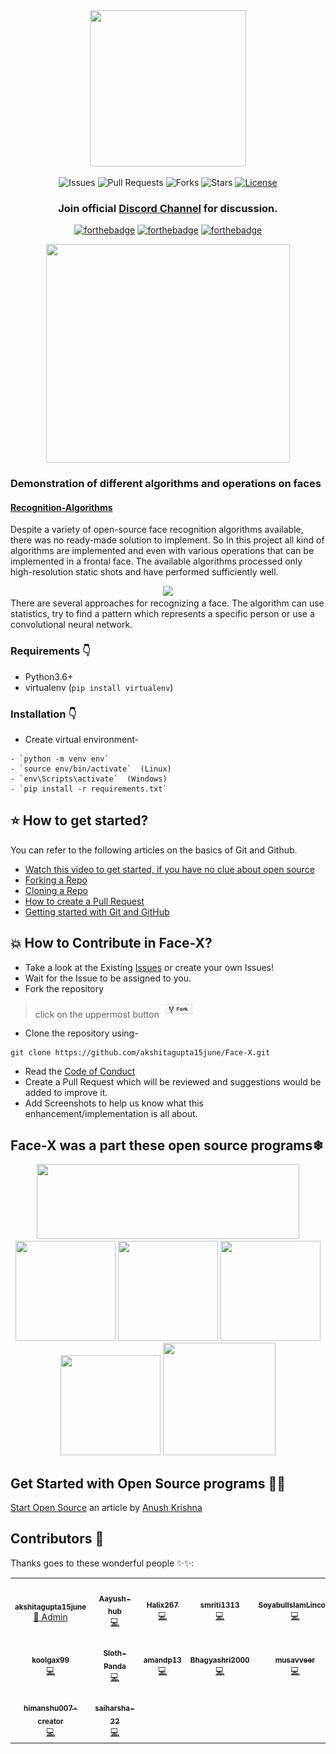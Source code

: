 <div align="center">


<img src="https://github.com/akshitagupta15june/Face-X/blob/master/Cartoonify%20Image/logo/Face-X.png" width=250 height=250>

![Issues](https://img.shields.io/github/issues/akshitagupta15june/Face-X)
![Pull Requests](https://img.shields.io/github/issues-pr/akshitagupta15june/Face-X)
![Forks](https://img.shields.io/github/forks/akshitagupta15june/Face-X)
![Stars](https://img.shields.io/github/stars/akshitagupta15june/Face-X)
[![License](https://img.shields.io/github/license/akshitagupta15june/Face-X)](https://github.com/akshitagupta15june/lane_detection_opencv/blob/master/LICENSE)

<h3>Join official <a href="https://discord.com/invite/Jmc97prqjb">Discord Channel</a> for discussion.</h3>

[![forthebadge](https://forthebadge.com/images/badges/built-by-developers.svg)](https://forthebadge.com) [![forthebadge](https://forthebadge.com/images/badges/made-with-python.svg)](https://forthebadge.com) [![forthebadge](https://forthebadge.com/images/badges/powered-by-coffee.svg)](https://forthebadge.com)
</div>


<div align="center">
<img src="https://github.com/akshitagupta15june/Face-X/blob/master/Cartoonify%20Image/Cartoonify_face_image/Images/recof.gif" width="390px" height="350px" align='center'>
</div>

### Demonstration of different algorithms and operations on faces 

#### [Recognition-Algorithms](https://github.com/akshitagupta15june/Face-X/tree/master/Recognition-Algorithms)
 

Despite a variety of open-source face recognition algorithms available, there was no ready-made solution to implement. So In this project all kind of algorithms are implemented and even with various operations that can be implemented in a frontal face. The available algorithms processed only high-resolution static shots and have performed sufficiently well.

<div align="center">
<img src="https://media.giphy.com/media/AXorq76Tg3Vte/giphy.gif" width="20%"><br>
</div>
There are several approaches for recognizing a face. The algorithm can use statistics, try to find a pattern which represents a specific person or use a convolutional neural network.


### Requirements 👇
- Python3.6+
- virtualenv (`pip install virtualenv`)


### Installation 👇

- Create virtual environment-
```
- `python -m venv env`
- `source env/bin/activate`  (Linux)
- `env\Scripts\activate`  (Windows)
- `pip install -r requirements.txt`
```


## ⭐ How to get started?

You can refer to the following articles on the basics of Git and Github.

- [Watch this video to get started, if you have no clue about open source](https://youtu.be/SL5KKdmvJ1U)
- [Forking a Repo](https://help.github.com/en/github/getting-started-with-github/fork-a-repo)
- [Cloning a Repo](https://help.github.com/en/desktop/contributing-to-projects/creating-a-pull-request)
- [How to create a Pull Request](https://opensource.com/article/19/7/create-pull-request-github)
- [Getting started with Git and GitHub](https://towardsdatascience.com/getting-started-with-git-and-github-6fcd0f2d4ac6)



## 💥 How to Contribute in Face-X?

- Take a look at the Existing [Issues](https://github.com/akshitagupta15june/Face-X/issues) or create your own Issues!
- Wait for the Issue to be assigned to you.
- Fork the repository
>click on the uppermost button <img src="https://github.com/Vinamrata1086/Face-X/blob/master/Recognition-Algorithms/Facial%20Recognition%20using%20LBPH/images/fork.png" width=50>

- Clone the repository using-
```
git clone https://github.com/akshitagupta15june/Face-X.git
```
- Read the [Code of Conduct](https://github.com/akshitagupta15june/Face-X/blob/master/CODE_OF_CONDUCT.md)
- Create a Pull Request which will be reviewed and suggestions would be added to improve it.
- Add Screenshots to help us know what this enhancement/implementation is all about.

## Face-X was a part these open source programs❄

<p align="center">
  <a>
   <img  width="420" height="120"  src="https://github.com/akshitagupta15june/Face-X/blob/master/Cartoonify%20Image/Cartoonification/gssoc.png">
   <img  width="160" height="160" src="https://njackwinterofcode.github.io/images/nwoc-logo.png">
   <img  src="https://devscript.tech/woc/img/WOC-logo.png" width="160" height="160"/>
   <img  width="160" height="160"  src="https://github.com/akshitagupta15june/Face-X/blob/master/Cartoonify%20Image/Cartoonification/uaceit.jpeg">
   <img  width="160" height="160"  src="https://github.com/akshitagupta15june/Face-X/blob/master/Cartoonify%20Image/Cartoonification/cwoc.jpeg">
   <img  width="180" height="180" src="https://media-exp1.licdn.com/dms/image/C560BAQGh8hr-FgbrHw/company-logo_200_200/0/1602422883512?e=2159024400&v=beta&t=s8IX2pN1J2v5SRRbgzVNzxnQ2rWeeMq2Xb__BYW60qE">
</p>
	
## Get Started with Open Source programs 👨‍💻

[Start Open Source](https://anush-venkatakrishna.medium.com/part-1-winter-or-summer-take-your-baby-steps-into-opensource-now-7d661235d7ff) an article by [Anush Krishna](https://github.com/anushkrishnav)
</br>


## Contributors 🌟 

Thanks goes to these wonderful people ✨✨:
<table>
	<!--   ROW 1 -->
	<tr>
		<td align="center">
			<a href="https://github.com/akshitagupta15june">
				<img src="https://avatars0.githubusercontent.com/u/57909583?v=4" width="100px" alt="" />
				<br /> <sub><b>akshitagupta15june</b></sub>
			</a>
			<br /> <a href="https://github.com/akshitagupta15june"> 
                👑 Admin
            </a>
		</td>
		<td align="center">
			<a href="https://github.com/Aayush-hub">
				<img src="https://avatars1.githubusercontent.com/u/65889104?v=4" width="100px" alt="" />
				<br /> <sub><b>Aayush-hub</b></sub>
			</a>
			<br /> <a href="https://github.com/Jayshah6699/datascience-mashup/commits?author=Aayush-hub">
                💻
            </a>
		</td>
		<td align="center">
			<a href="https://github.com/Halix267">
				<img src="https://avatars1.githubusercontent.com/u/63572018?v=4" width="100px" alt="" />
				<br /> <sub><b>Halix267</b></sub>
			</a>
			<br /> <a href="https://github.com/Jayshah6699/datascience-mashup/commits?author=Halix267">
                💻
            </a>
		</td>
		<td align="center">
			<a href="https://github.com/smriti1313">
				<img src="https://avatars1.githubusercontent.com/u/52624997?v=4" width="100px" alt="" />
				<br /> <sub><b>smriti1313</b></sub>
			</a>
			<br /> <a href="https://github.com/Jayshah6699/datascience-mashup/commits?author=smriti1313">
                💻
            </a>
		</td>
		<td align="center">
			<a href="https://github.com/SoyabulIslamLincoln">
				<img src="https://avatars1.githubusercontent.com/u/55865931?v=4" width="100px" alt="" />
				<br /> <sub><b>SoyabulIslamLincoln</b></sub>
			</a>
			<br /> <a href="https://github.com/Jayshah6699/datascience-mashup/commits?author=SoyabulIslamLincoln">
                💻
            </a>
		</td>
		<td align="center">
			<a href="https://github.com/ashwani-rathee">
				<img src="https://avatars3.githubusercontent.com/u/54855463?v=4" width="100px" alt="" />
				<br /> <sub><b>ashwani-rathee</b></sub>
			</a>
			<br /> <a href="https://github.com/Jayshah6699/datascience-mashup/commits?author=ashwani-rathee">
                💻
            </a>
		</td>
		<td align="center">
			<a href="https://github.com/KerinPithawala">
				<img src="https://avatars3.githubusercontent.com/u/46436993?v=4" width="100px" alt="" />
				<br /> <sub><b>KerinPithawala</b></sub>
			</a>
			<br /> <a href="https://github.com/Jayshah6699/datascience-mashup/commits?author=KerinPithawala">
                💻
            </a>
		</td>
	</tr>
	<!--   ROW 2 -->
	<tr>
		<td align="center">
			<a href="https://github.com/koolgax99">
				<img src="https://avatars0.githubusercontent.com/u/55532999?v=4" width="100px" alt="" />
				<br /> <sub><b>koolgax99</b></sub>
			</a>
			<br /> <a href="https://github.com/Jayshah6699/datascience-mashup/commits?author=koolgax99">
                💻
            </a>
		</td>
		<td align="center">
			<a href="https://github.com/Sloth-Panda">
				<img src="https://avatars2.githubusercontent.com/u/70213384?v=4" width="100px" alt="" />
				<br /> <sub><b>Sloth-Panda</b></sub>
			</a>
			<br /> <a href="https://github.com/Jayshah6699/datascience-mashup/commits?author=Sloth-Panda">
                💻
            </a>
		</td>
		<td align="center">
			<a href="https://github.com/amandp13">
				<img src="https://avatars0.githubusercontent.com/u/55224891?v=4" width="100px" alt="" />
				<br /> <sub><b>amandp13</b></sub>
			</a>
			<br /> <a href="https://github.com/Jayshah6699/datascience-mashup/commits?author=amandp13">
                💻
            </a>
		</td>
		<td align="center">
			<a href="https://github.com/Bhagyashri2000">
				<img src="https://avatars1.githubusercontent.com/u/43903254?v=4" width="100px" alt="" />
				<br /> <sub><b>Bhagyashri2000</b></sub>
			</a>
			<br /> <a href="https://github.com/Jayshah6699/datascience-mashup/commits?author=Bhagyashri2000">
                💻
            </a>
		</td>
		<td align="center">
			<a href="https://github.com/musavveer">
				<img src="https://avatars2.githubusercontent.com/u/62888562?v=4" width="100px" alt="" />
				<br /> <sub><b>musavveer</b></sub>
			</a>
			<br /> <a href="https://github.com/Jayshah6699/datascience-mashup/commits?author=musavveer">
                💻
            </a>
		</td>
		<td align="center">
			<a href="https://github.com/RaghavModi">
				<img src="https://avatars1.githubusercontent.com/u/52846588?v=4" width="100px" alt="" />
				<br /> <sub><b>RaghavModi</b></sub>
			</a>
			<br /> <a href="https://github.com/Jayshah6699/datascience-mashup/commits?author=RaghavModi">
                💻
            </a>
		</td>
		<td align="center">
			<a href="https://github.com/Karnak123">
				<img src="https://avatars1.githubusercontent.com/u/39977582?v=4" width="100px" alt="" />
				<br /> <sub><b>Karnak123</b></sub>
			</a>
			<br /> <a href="https://github.com/Jayshah6699/datascience-mashup/commits?author=Karnak123">
                💻
            </a>
		</td>
	</tr>
	<!--   ROW 3 -->
	<tr>
		<td align="center">
			<a href="https://github.com/himanshu007-creator">
				<img src="https://avatars2.githubusercontent.com/u/65963997?v=4" width="100px" alt="" />
				<br /> <sub><b>himanshu007-creator</b></sub>
			</a>
			<br /> <a href="https://github.com/Jayshah6699/datascience-mashup/commits?author=himanshu007-creator">
                💻
            </a>
		</td>
		<td align="center">
			<a href="https://github.com/saiharsha-22">
				<img src="https://avatars1.githubusercontent.com/u/61947484?v=4" width="100px" alt="" />
				<br /> <sub><b>saiharsha-22</b></sub>
			</a>
			<br /> <a href="https://github.com/Jayshah6699/datascience-mashup/commits?author=saiharsha-22">
                💻
            </a>
		</td>
	</tr>
</table>
</br>
